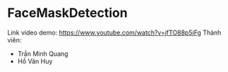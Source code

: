 # FaceMaskDetection
Link video demo: https://www.youtube.com/watch?v=jfTO88p5jFg
Thành viên:
- Trần Minh Quang
- Hồ Văn Huy
